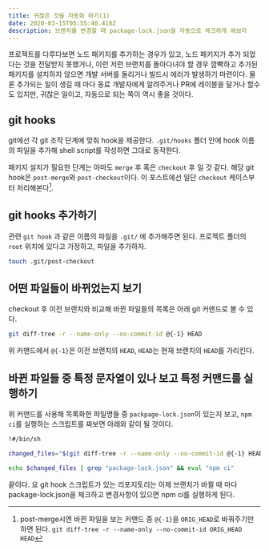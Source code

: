 ```yaml
---
title: 귀찮은 것을 자동화 하기(1)
date: 2020-03-15T05:55:40.418Z
description: 브랜치를 변경할 때 package-lock.json을 자동으로 체크하게 해보자
---
```

프로젝트를 다루다보면 노드 패키지를 추가하는 경우가 있고, 노드 패키지가 추가 되었다는 것을 전달받지 못했거나, 이런 저런 브랜치를 돌아다녀야 할 경우 깜빡하고 추가된 패키지를 설치하지 않으면 개발 서버를 돌리거나 빌드시 에러가 발생하기 마련이다. 물론 추가되는 일이 생길 때 마다 동료 개발자에게 알려주거나 PR에 레이블을 달거나 할수도 있지만, 귀찮은 일이고, 자동으로 되는 쪽이 역시 좋을 것이다.

## git hooks
git에선 각 git 조작 단계에 맞춰 hook을 제공한다. `.git/hooks` 폴더 안에 hook 이름의 파일을 추가해 shell script를 작성하면 그대로 동작한다.

패키지 설치가 필요한 단계는 아마도 `merge` 후 혹은 `checkout` 후 일 것 같다. 해당 git hook은 `post-merge`와 `post-checkout`이다. 이 포스트에선 일단 `checkout` 케이스부터 처리해본다[^1].

## git hooks 추가하기
관련 `git hook` 과 같은 이름의 파일을 `.git/` 에 추가해주면 된다. 프로젝트 폴더의 `root` 위치에 있다고 가정하고, 파일을 추가하자.

```sh
touch .git/post-checkout
```

## 어떤 파일들이 바뀌었는지 보기

checkout 후 이전 브랜치와 비교해 바뀐 파일들의 목록은 아래 git 커맨드로 볼 수 있다.

```sh
git diff-tree -r --name-only --no-commit-id @{-1} HEAD
```

위 커맨드에서 `@{-1}`은 이전 브랜치의 `HEAD`, `HEAD`는 현재 브랜치의 `HEAD`를 가리킨다.

## 바뀐 파일들 중 특정 문자열이 있나 보고 특정 커맨드를 실행하기

위 커맨드를 사용해 목록화한 파일명들 중 `packpage-lock.json`이 있는지 보고, `npm ci`를 실행하는 스크립트를 짜보면 아래와 같이 될 것이다.

```sh
!#/bin/sh

changed_files="$(git diff-tree -r --name-only --no-commit-id @{-1} HEAD)"

echo $changed_files | grep "package-lock.json" && eval "npm ci"
```
끝이다. 요 git hook 스크립트가 있는 리포지토리는 이제 브랜치가 바뀔 때 마다 package-lock.json을 체크하고 변경사항이 있으면 npm ci를 실행하게 된다.

[^1]: post-merge시엔 바뀐 파일을 보는 커맨드 중 `@{-1}`을 `ORIG_HEAD`로 바꿔주기만 하면 된다. `git diff-tree -r --name-only --no-commit-id ORIG_HEAD HEAD`

